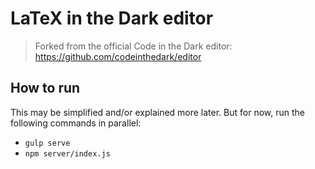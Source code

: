 # LaTeX in the Dark editor
> Forked from the official Code in the Dark editor: https://github.com/codeinthedark/editor

## How to run
This may be simplified and/or explained more later. But for now, run the following commands in parallel:

* `gulp serve`
* `npm server/index.js`
